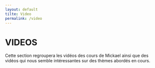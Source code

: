 ```yaml
---
layout: default
tilte: Video
permalink: /video
---
```


# VIDEOS
Cette section regroupera les vidéos des cours de Mickael ainsi que des vidéos qui nous semble intéressantes sur des thèmes abordés en cours.